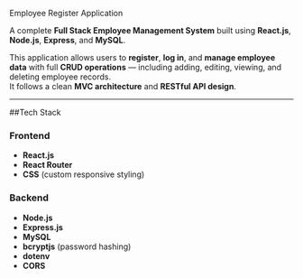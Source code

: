 Employee Register Application

A complete **Full Stack Employee Management System** built using **React.js**, **Node.js**, **Express**, and **MySQL**.

This application allows users to **register**, **log in**, and **manage employee data** with full **CRUD operations** — including adding, editing, viewing, and deleting employee records.  
It follows a clean **MVC architecture** and **RESTful API design**.

---

##Tech Stack

### Frontend
-  **React.js**
-  **React Router**
-  **CSS** (custom responsive styling)

### Backend
-  **Node.js**
-  **Express.js**
-  **MySQL**
-  **bcryptjs** (password hashing)
-  **dotenv**
-  **CORS**
